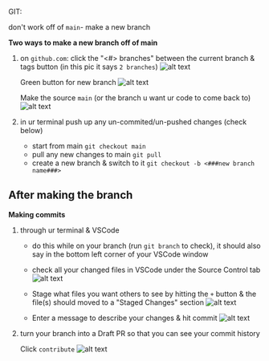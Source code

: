 GIT:

don't work off of  `main`- make a new branch 

**Two ways to make a new branch off of main**

1. on `github.com`:
    click the "<#> branches" between the current branch & tags button (in this pic it says `2 branches`)
    ![alt text](image-1.png)

    Green button for new branch
    ![alt text](image.png)

    Make the source `main` (or the branch u want ur code to come back to)
    ![alt text](image-2.png)
    

2. in ur terminal
    push up any un-commited/un-pushed changes (check below)

    - start from main `git checkout main`
    - pull any new changes to main `git pull`
    - create a new branch & switch to it `git checkout -b <###new branch name###>`





**After making the branch**
-

**Making commits**

1. through ur terminal & VSCode
    
    - do this while on your branch (run `git branch` to check), it should also say in the bottom left corner of your VSCode window
    
    - check all your changed files in VSCode under the Source Control tab
    ![alt text](image-4.png)

    - Stage what files you want others to see by hitting the `+` button & the file(s) should moved to a "Staged Changes" section
    ![alt text](image-5.png)

    - Enter a message to describe your changes & hit commit 
    ![alt text](image-6.png)



1. turn your branch into a Draft PR so that you can see your commit history 

    Click `contribute`
    ![alt text](image-3.png)
